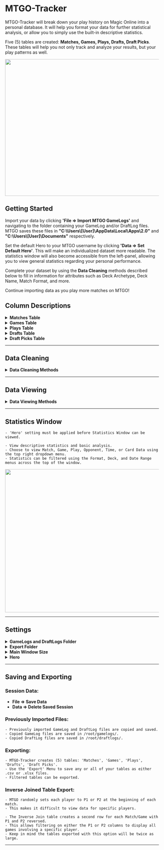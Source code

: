 # MTGO-Tracker
MTGO-Tracker will break down your play history on Magic Online into a personal database. It will help you format your data for further statistical analysis, or allow you to simply use the built-in descriptive statistics.

Five (5) tables are created: **Matches, Games, Plays, Drafts, Draft Picks**. These tables will help you not only track and analyze your results, but your play patterns as well.

<p align="center">
<img src="https://github.com/cderickson/MTGO-Tracker/blob/main/readme_image.jpg?raw=true" width="808" height="448">
</p>

## Getting Started
Import your data by clicking **'File => Import MTGO GameLogs'** and navigating to the folder containing your GameLog and/or DraftLog files. MTGO saves these files in **"C:\Users\\[User]\AppData\Local\Apps\2.0"** and **"C:\Users\\[User]\Documents"** respectively.

Set the default Hero to your MTGO username by clicking **'Data => Set Default Hero'**. This will make an individualized dataset more readable. The statistics window will also become accessible from the left-panel, allowing you to view general statistics regarding your personal performance.

Complete your dataset by using the **Data Cleaning** methods described below to fill in information for attributes such as Deck Archetype, Deck Name, Match Format, and more.

Continue importing data as you play more matches on MTGO!
## Column Descriptions
<details>
<summary><b>Matches Table</b></summary>
<p></p>
<p>

| Table | Column_Name | Description |
| ------------- | ------------- | ------------- |
| Matches | Match_ID | Unique Match_ID |
| | P1 | Player 1 Username |
| | P1_Arch | Player 1 Deck Archetype (eg. Aggro/Control/etc.) |
| | P1_Subarch | Player 1 Deckname |
| | P2 | Player 2 Username |
| | P2_Arch | Player 2 Deck Archetype (eg. Aggro/Control/etc.) |
| | P2_Subarch | Player 2 Deckname |
| | P1_Roll | Integer: Player 1 Die Roll |
| | P2_Roll | Integer: Player 2 Die Roll |
| | Roll_Winner | Die Roll Winner |
| | P1_Wins | Integer: Player 1 Game Wins |
| | P2_Wins | Integer: Player 2 Game Wins |
| | Match_Winner | Match Winner |
| | Format | Match Format Played |
| | Limited_Format | Limited Format Played ('NA' if Constructed Match) |
| | Match_Type | MTGO Match Type (eg. League/Challenge) |
| | Date | Date/Time at Start of Match: YYYY-MM-DD-HH-MM |
</p>
</details>
<details>
<summary><b>Games Table</b></summary>
<p></p>
<p>

| Table | Column_Name | Description |
| ------------- | ------------- | ------------- |
| Games | Match_ID | Unique Match_ID |
| | P1 | Player 1 Username |
| | P2 | Player 2 Username |
| | Game_Num | Integer: 1, 2, 3 |
| | PD_Selector | Player with Choice of Play/Draw |
| | PD_Choice | Play/Draw Selection |
| | On_Play | On-The-Play Player |
| | On_Draw | On-The-Draw Player |
| | P1_Mulls | Integer: Mulligans by Player 1 |
| | P2_Mulls | Integer: Mulligans by Player 2 |
| | Turns | Integer: Total Turns in Game |
| | Game_Winner | Game Winner |
</p>
</details>
<details>
<summary><b>Plays Table</b></summary>
<p></p>
<p>

| Table | Column_Name | Description |
| ------------- | ------------- | ------------- |
| Plays | Match_ID | Unique Match_ID |
| | Game_Num | Integer: 1, 2, 3 |
| | Play_Num | Integer: Play Number |
| | Turn_Num | Integer: Turn Number |
| | Casting_Player | Player Committing Game Action |
| | Action | Game Action: 'Land Drop', 'Casts', 'Triggers', 'Activated Ability', 'Draws', 'Attacks' |
| | Primary_Card | Card Being Cast/Played/Triggered/etc. |
| | Target1 | Target Card #1 of Primary Card ('NA' if No Targeted Cards)|
| | Target2 | Target Card #2 of Primary Card ('NA' if <2 Targeted Cards) |
| | Target3 | Target Card #3 of Primary Card ('NA' if <3 Targeted Cards) |
| | Opp_Target | Bool (1 or 0): '1' if Current Play is Targetting Opponent |
| | Self_Target | Bool (1 or 0): '1' if Current Play is Self-Targetting |
| | Cards_Drawn | Integer: Total Cards Drawn (Current Action) |
| | Attackers | Integer: Total Attackers (Current Action) |
| | Active_Player | Active Player |
| | Nonactive_Player | Nonactive Player |
</p>
</details>
<details>
<summary><b>Drafts Table</b></summary>
<p></p>
<p>

| Table | Column_Name | Description |
| ------------- | ------------- | ------------- |
| Drafts | Draft_ID | Unique Draft_ID |
| | Hero | Drafting Player Username |
| | Player_1-8 | Username |
| | Match_Wins | Integer: Hero Match Wins |
| | Match_Losses | Integer: Hero Match Losses |
| | Format | Draft Format Played |
| | Date | Date/Time at Start of Match: YYYY-MM-DD-HH-MM |
</p>
</details>
<details>
<summary><b>Draft Picks Table</b></summary>
<p></p>
<p>

| Table | Column_Name | Description |
| ------------- | ------------- | ------------- |
| Draft Picks | Draft_ID | Unique Draft_ID |
| | Card | Selected/Drafted Card |
| | Pack_Num | Integer: Pack of the Current Draft |
| | Pick_Num | Integer: Pick of the Current Pack |
| | Pick_Ovr | Integer: Overall Pick of the Draft |
| | Avail_1-14 | Other Available Cards During Pick |
</p>
</details>

- - - -
## Data Cleaning
<details>
<summary><b>Data Cleaning Methods</b></summary>

### Missing Match Data:
**Data => Input Missing Match Data**
	
	- Matches import with empty P1/P2_Arch, P1/P2_Subarch, (Limited)_Format, Match_Type columns by default.
	- Cycle through Matches with empty columns and manually fill them in.	
### Missing Game_Winner:
**Data => Input Missing Game_Winner Data**

	- The 'Games.Game_Winner' column will be set to 'NA' if the game's winner could not be determined.
	- Cycle through affected Games and manually select a Game_Winner based on trailing Game Actions. 
	- All tables will be automatically updated accordingly.
### Best Guess Deck Names:
**Data => Apply Best Guess for Deck Names**
	
	- The 'Matches.P1/P2_Subarch' columns will be set to 'NA' by default after importing.
	- Import sample decklists and apply best guess deck names in the 'Matches.P1/P2_Subarch' columns.
	- Sample decklists from YYYY-MM to YYYY-MM are included and will be updated at the end of every month.

	- Clicking 'Apply to All' will overwrite any existing P1/P2_Subarch values.
	- Click 'Apply to Unknowns' if you do not wish to overwrite your previous changes to these columns.
	- Matches with Format set to Draft/Sealed/Cube will have deck name set to colors played (eg. WU/RG/etc.)
### Associated Draft_IDs:
**Data => Apply Associated Draft_IDs to Limited Matches**

	- Choose whether to cycle through all Limited Matches or only those with Draft_ID set to 'NA'.
	- This will cycle through Matches that have been set to Booster Draft or Cube.
	- The cards played will be compared against cards picked in each Draft to find Applicable Draft_IDs.
	- Choose from the list of Applicable Draft_IDs to apply the Draft_ID to the Match.
	- Match results will automatically be applied to the match result columns in the 'Drafts' Table.
### Revise Record(s) Button:
	- Selected row(s) in the 'Matches' table can be manually revised.
	- If multiple rows are selected, the revision will apply to all selected rows.
	- This is only applicable to rows in the 'Matches' or 'Drafts' tables.
### Remove Record(s) Button:
	- Selected row(s) in the 'Matches' table can be removed from your database.
	- All associated Games and Plays data will also be removed.
	- Removed Matches can be ignored, meaning they will not be included in future imports.
	- This is only applicable to rows in the 'Matches' or 'Drafts' tables.
### Input Options File
	- Control the dropdown menu options available when making revisions.
	- Add or delete options under their respective header.
	- Each option MUST be on it's own line.
	- Do not alter the pre-existing headers in this file.
</details>

- - - -
## Data Viewing
<details>
<summary><b>Data Viewing Methods</b></summary>
	
### Filtering: 
	- Manipulate the data being displayed by applying filters accessible using the Filter button.
### Drill Down:
	- Double-clicking on a Match row will display all Games for the selected Match. 
	- Double-clicking on a Game row will display all Plays for the selected Game.
	- Double-clicking on a Draft row will display all Draft Picks for the selected Draft.
	- Click the 'Clear Filter' button to display all data after drilling down.
</details>

- - - -
## Statistics Window
	- 'Hero' setting must be applied before Statistics Window can be viewed.
	
	- View descriptive statistics and basic analysis. 
	- Choose to view Match, Game, Play, Opponent, Time, or Card Data using the top right dropdown menu.
	- Statistics can be filtered using the Format, Deck, and Date Range menus across the top of the window.
<p align="center">
<img src="https://github.com/cderickson/MTGO-Tracker/blob/main/readme_image2.jpg?raw=true" width="808" height="469">
</p>

- - - -
## Settings
<details>
	<summary><b>GameLogs and DraftLogs Folder</b></summary>
	<p></p>
	<p><b>Data => Set Default Import Folders</b></p>
	
	- The folders containing your MTGO GameLog and DraftLog files.
	- MTGO saves GameLog files in "C:\Users\[User]\AppData\Local\Apps\2.0" by default.
	- MTGO saves DraftLog files in "C:\Users\[User]\Documents" by default.
</details>
<details>
	<summary><b>Export Folder</b></summary>
	<p></p>
	<p><b>Export => Set Default Export Folder</b></p>
	
	- The folder where exported .csv and .xlsx files will be saved.
</details>
<details>
	<summary><b>Main Window Size</b></summary>
	<p></p>
	<p><b>File => Set Default Window Size</b></p>
	
	- Small: 1000x500
	- Large: 1750x750
</details>
<details>
	<summary><b>Hero</b></summary>
	<p></p>
	<p><b>Data => Set Default Hero</b></p>
	
	- Setting a default 'Hero' moves the Hero's username into the P1 column by default. 
	- Data in the 'Statistics' window will be shown from the Hero's perspective.
</details>

- - - -
## Saving and Exporting
### Session Data:
- **File => Save Data**
- **Data => Delete Saved Session**
### Previously Imported Files:

	- Previously imported GameLog and DraftLog files are copied and saved.
	- Copied GameLog files are saved in /root/gamelogs/.
	- Copied DraftLog files are saved in /root/draftlogs/.
### Exporting:

	- MTGO-Tracker creates (5) tables: 'Matches', 'Games', 'Plays', 'Drafts', 'Draft Picks'.
	- Use the 'Export' Menu to save any or all of your tables as either .csv or .xlsx files.
	- Filtered tables can be exported.
### Inverse Joined Table Export:

	- MTGO randomly sets each player to P1 or P2 at the beginning of each match. 
	- This makes it difficult to view data for specific players.
	
	- The Inverse Join table creates a second row for each Match/Game with P1 and P2 reversed.
	- This allows filtering on either the P1 or P2 columns to display all games involving a specific player.
	- Keep in mind the tables exported with this option will be twice as large.
- - - -
